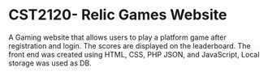 # CST2120- Relic Games Website
A Gaming website that allows users to play a platform game after registration and login. The scores are displayed on the leaderboard. The front end was created using HTML, CSS, PHP JSON, and JavaScript, Local storage was used as DB.
